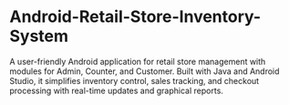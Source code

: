 # Android-Retail-Store-Inventory-System
A user-friendly Android application for retail store management with modules for Admin, Counter, and Customer. Built with Java and Android Studio, it simplifies inventory control, sales tracking, and checkout processing with real-time updates and graphical reports.
